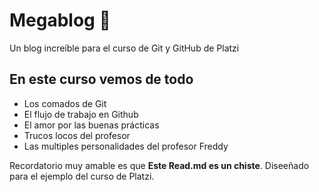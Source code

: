 # Megablog 💙
Un blog increíble para el curso de Git y GitHub de Platzi

## En este curso vemos de todo 
* Los comados de Git
* El flujo de trabajo en Github
* El amor por las buenas prácticas 
* Trucos locos del profesor
* Las multiples personalidades del profesor Freddy
    
Recordatorio muy amable es que **Este Read.md es un chiste**. Diseeñado para el ejemplo del curso de Platzi.

